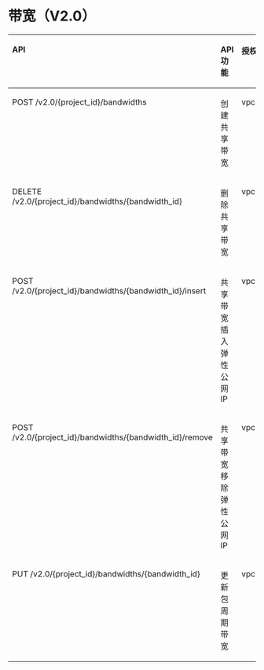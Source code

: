 # 带宽（V2.0）<a name="eip_apipermission_0004"></a>

<a name="zh-cn_topic_0201534017_table11714123643216"></a>
<table><thead align="left"><tr id="zh-cn_topic_0201534017_row1189103603211"><th class="cellrowborder" valign="top" width="40.4040404040404%" id="mcps1.1.5.1.1"><p id="zh-cn_topic_0201534017_p489173603213"><a name="zh-cn_topic_0201534017_p489173603213"></a><a name="zh-cn_topic_0201534017_p489173603213"></a>API</p>
</th>
<th class="cellrowborder" valign="top" width="17.17171717171717%" id="mcps1.1.5.1.2"><p id="zh-cn_topic_0201534017_p128919363322"><a name="zh-cn_topic_0201534017_p128919363322"></a><a name="zh-cn_topic_0201534017_p128919363322"></a>API功能</p>
</th>
<th class="cellrowborder" valign="top" width="16.16161616161616%" id="mcps1.1.5.1.3"><p id="zh-cn_topic_0201534017_p1789316368323"><a name="zh-cn_topic_0201534017_p1789316368323"></a><a name="zh-cn_topic_0201534017_p1789316368323"></a>授权项</p>
</th>
<th class="cellrowborder" valign="top" width="26.26262626262626%" id="mcps1.1.5.1.4"><p id="zh-cn_topic_0201534017_p7952202310348"><a name="zh-cn_topic_0201534017_p7952202310348"></a><a name="zh-cn_topic_0201534017_p7952202310348"></a>授权项作用域</p>
</th>
</tr>
</thead>
<tbody><tr id="zh-cn_topic_0201534017_row2893836163216"><td class="cellrowborder" valign="top" width="40.4040404040404%" headers="mcps1.1.5.1.1 "><p id="zh-cn_topic_0201534017_p189363623210"><a name="zh-cn_topic_0201534017_p189363623210"></a><a name="zh-cn_topic_0201534017_p189363623210"></a>POST /v2.0/{project_id}/bandwidths</p>
</td>
<td class="cellrowborder" valign="top" width="17.17171717171717%" headers="mcps1.1.5.1.2 "><p id="zh-cn_topic_0201534017_p289363693211"><a name="zh-cn_topic_0201534017_p289363693211"></a><a name="zh-cn_topic_0201534017_p289363693211"></a>创建共享带宽</p>
</td>
<td class="cellrowborder" valign="top" width="16.16161616161616%" headers="mcps1.1.5.1.3 "><p id="zh-cn_topic_0201534017_p16893436153218"><a name="zh-cn_topic_0201534017_p16893436153218"></a><a name="zh-cn_topic_0201534017_p16893436153218"></a>vpc:bandwidths:create</p>
</td>
<td class="cellrowborder" valign="top" width="26.26262626262626%" headers="mcps1.1.5.1.4 "><p id="zh-cn_topic_0201534017_p107185052510"><a name="zh-cn_topic_0201534017_p107185052510"></a><a name="zh-cn_topic_0201534017_p107185052510"></a>支持：项目（Project）、企业项目（Enterprise Project）</p>
</td>
</tr>
<tr id="zh-cn_topic_0201534017_row198931336143219"><td class="cellrowborder" valign="top" width="40.4040404040404%" headers="mcps1.1.5.1.1 "><p id="zh-cn_topic_0201534017_p20893203693218"><a name="zh-cn_topic_0201534017_p20893203693218"></a><a name="zh-cn_topic_0201534017_p20893203693218"></a>DELETE /v2.0/{project_id}/bandwidths/{bandwidth_id}</p>
</td>
<td class="cellrowborder" valign="top" width="17.17171717171717%" headers="mcps1.1.5.1.2 "><p id="zh-cn_topic_0201534017_p19893536143218"><a name="zh-cn_topic_0201534017_p19893536143218"></a><a name="zh-cn_topic_0201534017_p19893536143218"></a>删除共享带宽</p>
</td>
<td class="cellrowborder" valign="top" width="16.16161616161616%" headers="mcps1.1.5.1.3 "><p id="zh-cn_topic_0201534017_p14893163623216"><a name="zh-cn_topic_0201534017_p14893163623216"></a><a name="zh-cn_topic_0201534017_p14893163623216"></a>vpc:bandwidths:delete</p>
</td>
<td class="cellrowborder" valign="top" width="26.26262626262626%" headers="mcps1.1.5.1.4 "><p id="zh-cn_topic_0201534017_p117181501259"><a name="zh-cn_topic_0201534017_p117181501259"></a><a name="zh-cn_topic_0201534017_p117181501259"></a>支持：项目（Project）、企业项目（Enterprise Project）</p>
</td>
</tr>
<tr id="zh-cn_topic_0201534017_row1389333616321"><td class="cellrowborder" valign="top" width="40.4040404040404%" headers="mcps1.1.5.1.1 "><p id="zh-cn_topic_0201534017_p1489311368324"><a name="zh-cn_topic_0201534017_p1489311368324"></a><a name="zh-cn_topic_0201534017_p1489311368324"></a>POST /v2.0/{project_id}/bandwidths/{bandwidth_id}/insert</p>
</td>
<td class="cellrowborder" valign="top" width="17.17171717171717%" headers="mcps1.1.5.1.2 "><p id="zh-cn_topic_0201534017_p98935364327"><a name="zh-cn_topic_0201534017_p98935364327"></a><a name="zh-cn_topic_0201534017_p98935364327"></a>共享带宽插入弹性公网IP</p>
</td>
<td class="cellrowborder" valign="top" width="16.16161616161616%" headers="mcps1.1.5.1.3 "><p id="zh-cn_topic_0201534017_p589483603220"><a name="zh-cn_topic_0201534017_p589483603220"></a><a name="zh-cn_topic_0201534017_p589483603220"></a>vpc:publicIps:insert</p>
</td>
<td class="cellrowborder" valign="top" width="26.26262626262626%" headers="mcps1.1.5.1.4 "><p id="zh-cn_topic_0201534017_p1719903254"><a name="zh-cn_topic_0201534017_p1719903254"></a><a name="zh-cn_topic_0201534017_p1719903254"></a>支持：项目（Project）、企业项目（Enterprise Project）</p>
</td>
</tr>
<tr id="zh-cn_topic_0201534017_row289412363329"><td class="cellrowborder" valign="top" width="40.4040404040404%" headers="mcps1.1.5.1.1 "><p id="zh-cn_topic_0201534017_p6894836163215"><a name="zh-cn_topic_0201534017_p6894836163215"></a><a name="zh-cn_topic_0201534017_p6894836163215"></a>POST /v2.0/{project_id}/bandwidths/{bandwidth_id}/remove</p>
</td>
<td class="cellrowborder" valign="top" width="17.17171717171717%" headers="mcps1.1.5.1.2 "><p id="zh-cn_topic_0201534017_p1989463618324"><a name="zh-cn_topic_0201534017_p1989463618324"></a><a name="zh-cn_topic_0201534017_p1989463618324"></a>共享带宽移除弹性公网IP</p>
</td>
<td class="cellrowborder" valign="top" width="16.16161616161616%" headers="mcps1.1.5.1.3 "><p id="zh-cn_topic_0201534017_p089443619327"><a name="zh-cn_topic_0201534017_p089443619327"></a><a name="zh-cn_topic_0201534017_p089443619327"></a>vpc:publicIps:remove</p>
</td>
<td class="cellrowborder" valign="top" width="26.26262626262626%" headers="mcps1.1.5.1.4 "><p id="zh-cn_topic_0201534017_p19290412354"><a name="zh-cn_topic_0201534017_p19290412354"></a><a name="zh-cn_topic_0201534017_p19290412354"></a>支持：项目（Project）、企业项目（Enterprise Project）</p>
</td>
</tr>
<tr id="zh-cn_topic_0201534017_row3894113610320"><td class="cellrowborder" valign="top" width="40.4040404040404%" headers="mcps1.1.5.1.1 "><p id="zh-cn_topic_0201534017_p68942036153220"><a name="zh-cn_topic_0201534017_p68942036153220"></a><a name="zh-cn_topic_0201534017_p68942036153220"></a>PUT /v2.0/{project_id}/bandwidths/{bandwidth_id}</p>
</td>
<td class="cellrowborder" valign="top" width="17.17171717171717%" headers="mcps1.1.5.1.2 "><p id="zh-cn_topic_0201534017_p28948362320"><a name="zh-cn_topic_0201534017_p28948362320"></a><a name="zh-cn_topic_0201534017_p28948362320"></a>更新包周期带宽</p>
</td>
<td class="cellrowborder" valign="top" width="16.16161616161616%" headers="mcps1.1.5.1.3 "><p id="zh-cn_topic_0201534017_p2894336163213"><a name="zh-cn_topic_0201534017_p2894336163213"></a><a name="zh-cn_topic_0201534017_p2894336163213"></a>vpc:bandwidths:update</p>
</td>
<td class="cellrowborder" valign="top" width="26.26262626262626%" headers="mcps1.1.5.1.4 "><p id="zh-cn_topic_0201534017_p143613463514"><a name="zh-cn_topic_0201534017_p143613463514"></a><a name="zh-cn_topic_0201534017_p143613463514"></a>支持：项目（Project）、企业项目（Enterprise Project）</p>
</td>
</tr>
</tbody>
</table>

